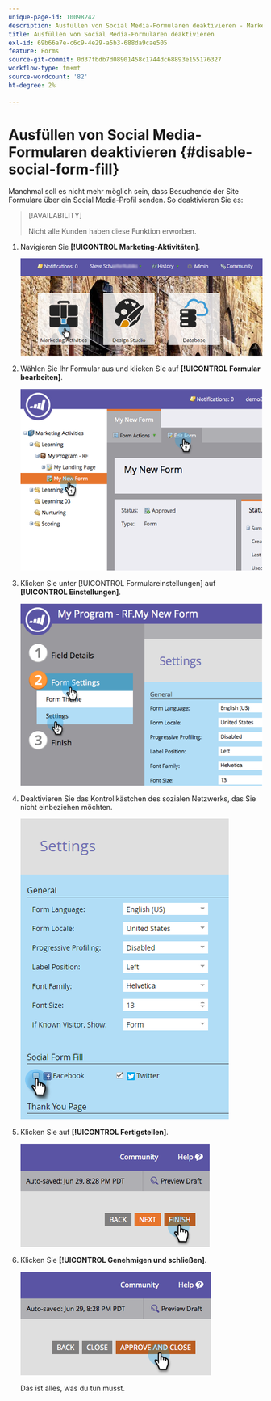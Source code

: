 ```yaml
---
unique-page-id: 10098242
description: Ausfüllen von Social Media-Formularen deaktivieren - Marketo-Dokumente - Produktdokumentation
title: Ausfüllen von Social Media-Formularen deaktivieren
exl-id: 69b66a7e-c6c9-4e29-a5b3-688da9cae505
feature: Forms
source-git-commit: 0d37fbdb7d08901458c1744dc68893e155176327
workflow-type: tm+mt
source-wordcount: '82'
ht-degree: 2%

---
```


# Ausfüllen von Social Media-Formularen deaktivieren {#disable-social-form-fill}

Manchmal soll es nicht mehr möglich sein, dass Besuchende der Site Formulare über ein Social Media-Profil senden. So deaktivieren Sie es:

>[!AVAILABILITY]
>
>Nicht alle Kunden haben diese Funktion erworben.

1. Navigieren Sie **[!UICONTROL Marketing-Aktivitäten]**.

   ![](assets/login-marketing-activities-10.png)

1. Wählen Sie Ihr Formular aus und klicken Sie auf **[!UICONTROL Formular bearbeiten]**.

   ![](assets/image2014-9-15-16-3a35-3a54.png)

1. Klicken Sie unter [!UICONTROL Formulareinstellungen] auf **[!UICONTROL Einstellungen]**.

   ![](assets/image2014-9-15-16-3a36-3a4.png)

1. Deaktivieren Sie das Kontrollkästchen des sozialen Netzwerks, das Sie nicht einbeziehen möchten.

   ![](assets/image2016-4-28-16-3a49-3a23.png)

1. Klicken Sie auf **[!UICONTROL Fertigstellen]**.

   ![](assets/image2014-9-15-16-3a36-3a26.png)

1. Klicken Sie **[!UICONTROL Genehmigen und schließen]**.

   ![](assets/image2014-9-15-16-3a36-3a33.png)

   Das ist alles, was du tun musst.
